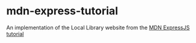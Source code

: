 # mdn-express-tutorial
An implementation of the Local Library website from the [MDN ExpressJS tutorial](https://developer.mozilla.org/en-US/docs/Learn/Server-side/Express_Nodejs)
